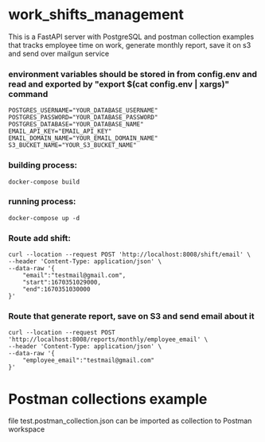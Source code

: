 # work_shifts_management
This is a FastAPI server with PostgreSQL and postman collection examples that tracks employee time on work, generate monthly report, save it on s3 and send over mailgun service  

### environment variables should be stored in from config.env and read and exported by "export $(cat config.env | xargs)" command

    POSTGRES_USERNAME="YOUR_DATABASE_USERNAME"
    POSTGRES_PASSWORD="YOUR_DATABASE_PASSWORD"
    POSTGRES_DATABASE="YOUR_DATABASE_NAME"
    EMAIL_API_KEY="EMAIL_API_KEY"
    EMAIL_DOMAIN_NAME="YOUR_EMAIL_DOMAIN_NAME"
    S3_BUCKET_NAME="YOUR_S3_BUCKET_NAME"
  
### building process:

    docker-compose build

### running process:

    docker-compose up -d

### Route add shift:

    curl --location --request POST 'http://localhost:8008/shift/email' \
    --header 'Content-Type: application/json' \
    --data-raw '{
        "email":"testmail@gmail.com",
        "start":1670351029000,
        "end":1670351030000
    }'

### Route that generate report, save on S3 and send email about it
    
    curl --location --request POST 'http://localhost:8008/reports/monthly/employee_email' \
    --header 'Content-Type: application/json' \
    --data-raw '{
        "employee_email":"testmail@gmail.com"
    }'

# Postman collections example

file test.postman_collection.json can be imported as collection to Postman workspace
